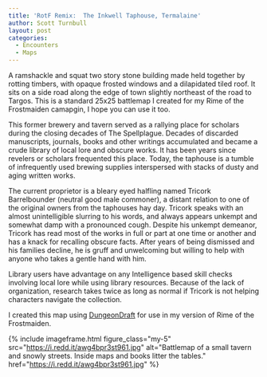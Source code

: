 ```yaml
---
title: 'RotF Remix:  The Inkwell Taphouse, Termalaine'
author: Scott Turnbull
layout: post
categories:
  - Encounters
  - Maps
---
```


A ramshackle and squat two story stone building made held together by rotting timbers, with opaque frosted windows and a dilapidated tiled roof. It sits on a side road along the edge of town slightly northeast of the road to Targos.  This is a standard 25x25 battlemap I created for my Rime of the Frostmaiden camapgin, I hope you can use it too.

This former brewery and tavern served as a rallying place for scholars during the closing decades of The Spellplague. Decades of discarded manuscripts, journals, books and other writings accumulated and became a crude library of local lore and obscure works. It has been years since revelers or scholars frequented this place. Today, the taphouse is a tumble of infrequently used brewing supplies interspersed with stacks of dusty and aging written works.

The current proprietor is a bleary eyed halfling named Tricork Barrelbounder (neutral good male commoner), a distant relation to one of the original owners from the taphouses hay day. Tricork speaks with an almost unintelligible slurring to his words, and always appears unkempt and somewhat damp with a pronounced cough. Despite his unkempt demeanor, Tricork has read most of the works in full or part at one time or another and has a knack for recalling obscure facts. After years of being dismissed and his families decline, he is gruff and unwelcoming but willing to help with anyone who takes a gentle hand with him.

Library users have advantage on any Intelligence based skill checks involving local lore while using library resources. Because of the lack of organization, research takes twice as long as normal if Tricork is not helping characters navigate the collection.

I created this map using <a href="https://dungeondraft.net/" target="_blank" rel="noreferrer noopener">DungeonDraft</a> for use in my version of Rime of the Frostmaiden.

{% include imageframe.html
  figure_class="my-5"
  src="https://i.redd.it/awg4bpr3st961.jpg"
  alt="Battlemap of a small tavern and snowly streets. Inside maps and books litter the tables."
  href="https://i.redd.it/awg4bpr3st961.jpg"
%}
